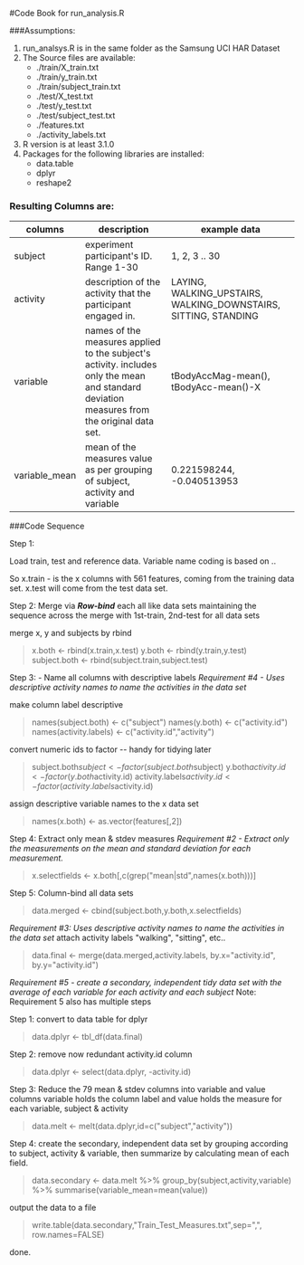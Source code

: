 #Code Book for run\_analysis.R

###Assumptions:
1. run\_analsys.R is in the same folder as the Samsung UCI HAR Dataset
2. The Source files are available:
    * ./train/X_train.txt
    * ./train/y_train.txt
    * ./train/subject_train.txt
    * ./test/X_test.txt
    * ./test/y_test.txt
    * ./test/subject_test.txt
    * ./features.txt
    * ./activity_labels.txt
3. R version is at least 3.1.0
4. Packages for the following libraries are installed:
    * data.table
    * dplyr
    * reshape2

### Resulting Columns are:
| columns | description | example data |
| --------|-------------|--------------|
| subject | experiment participant's ID. Range 1-30 | 1, 2, 3 .. 30|
| activity | description of the activity that the participant engaged in.| LAYING, WALKING\_UPSTAIRS, WALKING\_DOWNSTAIRS, SITTING, STANDING |
| variable | names of the measures applied to the subject's activity. includes only the mean and standard deviation measures from the original data set. | tBodyAccMag-mean(), tBodyAcc-mean()-X|
| variable_mean | mean of the measures value as per grouping of subject, activity and variable |  0.221598244, -0.040513953 |

  
###Code Sequence

Step 1:

Load train, test and reference data. Variable name coding is based on <column type>.<data set>.

So x.train - is the x columns with 561 features, coming from the training data set. x.test will come from the test data set.



Step 2: Merge via ***Row-bind*** each all like data sets
    maintaining the sequence 
    across the merge  with 1st-train, 2nd-test
    for all data sets


   merge x, y and subjects by rbind
   
   >x.both <- rbind(x.train,x.test)
   >y.both <- rbind(y.train,y.test)
   >subject.both <- rbind(subject.train,subject.test)

Step 3: - Name all columns with descriptive labels
_*Requirement #4 - Uses descriptive activity names to name the activities in the data set*_

make column label descriptive
   >names(subject.both)    <- c("subject")
   >names(y.both)          <- c("activity.id")
   >names(activity.labels) <- c("activity.id","activity")

convert numeric ids to factor -- handy for tidying later
   >subject.both$subject        <- factor(subject.both$subject)
   >y.both$activity.id          <- factor(y.both$activity.id)
   >activity.labels$activity.id <- factor(activity.labels$activity.id)

assign descriptive variable names to the x data set
   >
   >names(x.both) <- as.vector(features[,2])
   >
   
Step 4: Extract only mean & stdev measures
_*Requirement #2 - Extract only the measurements on the mean and standard deviation for each measurement.*_
   >
   >x.selectfields <- x.both[,c(grep("mean|std",names(x.both)))]
   >
   
Step 5: Column-bind all data sets
   >
   >data.merged <- cbind(subject.both,y.both,x.selectfields)
   >
   
_*Requirement #3: Uses descriptive activity names to name the activities in the data set*_
attach activity labels "walking", "sitting", etc..
   >
   >data.final <- merge(data.merged,activity.labels, by.x="activity.id", by.y="activity.id")
   >


_*Requirement #5 - create a secondary, independent tidy data set with the average of each variable for each activity and each subject*_
Note: Requirement 5 also has multiple steps

Step 1: convert to data table for dplyr
   >
   >data.dplyr <- tbl_df(data.final)
   >

Step 2: remove now redundant activity.id column
   >
   >data.dplyr <- select(data.dplyr, -activity.id)
   >

Step 3: Reduce the 79 mean & stdev columns into variable and value columns 
variable holds the column label 
and value holds the measure for each variable, subject & activity
   >
   >data.melt <- melt(data.dplyr,id=c("subject","activity"))
   >

Step 4: create the secondary, independent data set by grouping according to subject, activity & variable, then summarize by calculating mean of each field.
   >
   >data.secondary <- data.melt %>% 
   >              group_by(subject,activity,variable) %>% 
   >              summarise(variable_mean=mean(value))

output the data to a file
   >
   >write.table(data.secondary,"Train_Test_Measures.txt",sep=",", row.names=FALSE)
   >

done.
